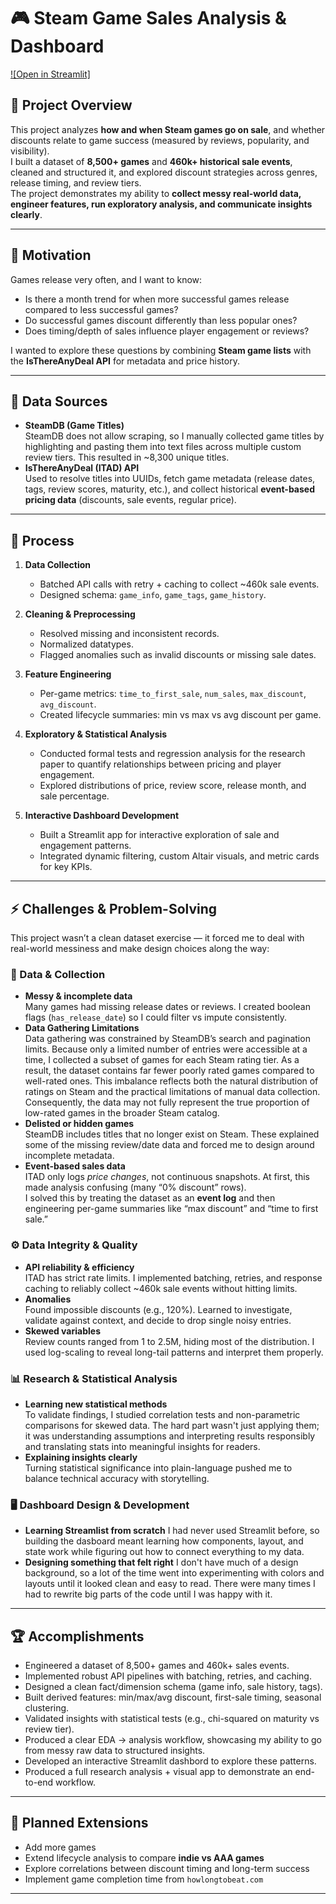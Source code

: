 # 🎮 Steam Game Sales Analysis & Dashboard

[![Open in Streamlit]](https://alextran1357-game-data-tracker-srcdashboard-u70h5x.streamlit.app/)

## 📌 Project Overview
This project analyzes **how and when Steam games go on sale**, and whether discounts relate to game success (measured by reviews, popularity, and visibility).  
I built a dataset of **8,500+ games** and **460k+ historical sale events**, cleaned and structured it, and explored discount strategies across genres, release timing, and review tiers.  
The project demonstrates my ability to **collect messy real-world data, engineer features, run exploratory analysis, and communicate insights clearly**.

---

## 🚀 Motivation
Games release very often, and I want to know:
- Is there a month trend for when more successful games release compared to less successful games?
- Do successful games discount differently than less popular ones?  
- Does timing/depth of sales influence player engagement or reviews?  

I wanted to explore these questions by combining **Steam game lists** with the **IsThereAnyDeal API** for metadata and price history.

---

## 📂 Data Sources
- **SteamDB (Game Titles)**  
  SteamDB does not allow scraping, so I manually collected game titles by highlighting and pasting them into text files across multiple custom review tiers. This resulted in ~8,300 unique titles.  
- **IsThereAnyDeal (ITAD) API**  
  Used to resolve titles into UUIDs, fetch game metadata (release dates, tags, review scores, maturity, etc.), and collect historical **event-based pricing data** (discounts, sale events, regular price).  

---

## 🔄 Process
1. **Data Collection**  
   - Batched API calls with retry + caching to collect ~460k sale events.  
   - Designed schema: `game_info`, `game_tags`, `game_history`.  

2. **Cleaning & Preprocessing**  
   - Resolved missing and inconsistent records.
   - Normalized datatypes.
   - Flagged anomalies such as invalid discounts or missing sale dates.

3. **Feature Engineering**  
   - Per-game metrics: `time_to_first_sale`, `num_sales`, `max_discount`, `avg_discount`.  
   - Created lifecycle summaries: min vs max vs avg discount per game.

4. **Exploratory & Statistical Analysis**
   - Conducted formal tests and regression analysis for the research paper to quantify relationships between pricing and player engagement.
   - Explored distributions of price, review score, release month, and sale percentage.

5. **Interactive Dashboard Development**
   - Built a Streamlit app for interactive exploration of sale and engagement patterns.
   - Integrated dynamic filtering, custom Altair visuals, and metric cards for key KPIs.
---

## ⚡ Challenges & Problem-Solving
This project wasn’t a clean dataset exercise — it forced me to deal with real-world messiness and make design choices along the way:

### 🧹 Data & Collection
- **Messy & incomplete data**  
  Many games had missing release dates or reviews. I created boolean flags (`has_release_date`) so I could filter vs impute consistently.  
- **Data Gathering Limitations**  
  Data gathering was constrained by SteamDB’s search and pagination limits. Because only a limited number of entries were accessible at a time, I collected a subset of games for each Steam rating tier. As a result, the dataset contains far fewer poorly rated games compared to well-rated ones. This imbalance reflects both the natural distribution of ratings on Steam and the practical limitations of manual data collection. Consequently, the data may not fully represent the true proportion of low-rated games in the broader Steam catalog. 
- **Delisted or hidden games**  
  SteamDB includes titles that no longer exist on Steam. These explained some of the missing review/date data and forced me to design around incomplete metadata.  
- **Event-based sales data**  
  ITAD only logs *price changes*, not continuous snapshots. At first, this made analysis confusing (many “0% discount” rows).  
  I solved this by treating the dataset as an **event log** and then engineering per-game summaries like “max discount” and “time to first sale.”  

### ⚙️ Data Integrity & Quality
- **API reliability & efficiency**  
  ITAD has strict rate limits. I implemented batching, retries, and response caching to reliably collect ~460k sale events without hitting limits.  
- **Anomalies**  
  Found impossible discounts (e.g., 120%). Learned to investigate, validate against context, and decide to drop single noisy entries.  
- **Skewed variables**  
  Review counts ranged from 1 to 2.5M, hiding most of the distribution. I used log-scaling to reveal long-tail patterns and interpret them properly.

### 📊 Research & Statistical Analysis
- **Learning new statistical methods**  
  To validate findings, I studied correlation tests and non-parametric comparisons for skewed data. The hard part wasn't just applying them; it was understanding assumptions and interpreting results responsibly and translating stats into meaningful insights for readers.
- **Explaining insights clearly**  
  Turning statistical significance into plain-language pushed me to balance technical accuracy with storytelling.

### 🖥️ Dashboard Design & Development
- **Learning Streamlist from scratch**
  I had never used Streamlit before, so building the dasboard meant learning how components, layout, and state work while figuring out how to connect everything to my data.
- **Designing something that felt right**
  I don't have much of a design background, so a lot of the time went into experimenting with colors and layouts until it looked clean and easy to read. There were many times I had to rewrite big parts of the code until I was happy with it.

---

## 🏆 Accomplishments
- Engineered a dataset of 8,500+ games and 460k+ sales events.  
- Implemented robust API pipelines with batching, retries, and caching.  
- Designed a clean fact/dimension schema (game info, sale history, tags).  
- Built derived features: min/max/avg discount, first-sale timing, seasonal clustering.  
- Validated insights with statistical tests (e.g., chi-squared on maturity vs review tier).  
- Produced a clear EDA → analysis workflow, showcasing my ability to go from messy raw data to structured insights.  
- Developed an interactive Streamlit dashbord to explore these patterns.
- Produced a full research analysis + visual app to demonstrate an end-to-end workflow.
---

## 🔮 Planned Extensions
- Add more games
- Extend lifecycle analysis to compare **indie vs AAA games**  
- Explore correlations between discount timing and long-term success  
- Implement game completion time from `howlongtobeat.com`
---